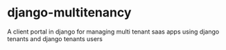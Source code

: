 # django-multitenancy
A client portal in django  for managing multi tenant saas apps using django tenants and django tenants users
